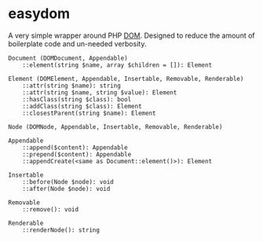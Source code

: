 easydom
=======

A very simple wrapper around PHP
[DOM](https://secure.php.net/manual/en/book.dom.php). Designed to
reduce the amount of boilerplate code and un-needed verbosity.

~~~
Document (DOMDocument, Appendable)
    ::element(string $name, array $children = []): Element

Element (DOMElement, Appendable, Insertable, Removable, Renderable)
    ::attr(string $name): string
    ::attr(string $name, string $value): Element
    ::hasClass(string $class): bool
    ::addClass(string $class): Element
    ::closestParent(string $name): Element

Node (DOMNode, Appendable, Insertable, Removable, Renderable)

Appendable
    ::append($content): Appendable
    ::prepend($content): Appendable
    ::appendCreate(<same as Document::element()>): Element

Insertable
    ::before(Node $node): void
    ::after(Node $node): void

Removable
    ::remove(): void

Renderable
    ::renderNode(): string
~~~
